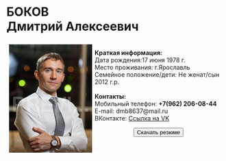 <h1>БОКОВ
<br>Дмитрий Алексеевич</h1>
<p><img src="1_MG_3769.jpg" align="left" style=" border: 6px solid #ffffff;">
<br><b>Краткая информация:</b>
<br><tr>Дата рождения:</tr><tr>17 июня 1978 г.</tr>
<br>Место проживания:	   г.Ярославль
<br>Семейное положение/дети:   Не женат/сын 2012 г.р.
<br>
<br><b>Контакты:</b>
<br>Мобильный телефон:	<strong>+7(962) 206-08-44</strong>
<br>E-mail: 		dmb8637@mail.ru
<br>ВКонтакте:  <a HREF="https://vk.com/id32994005" target="_blank">Ссылка на VK</a>
</p>
<p align="center"><a href="anketa_D_A_Bokov.docx"><button>Скачать резюме</button></a></p>
